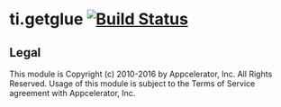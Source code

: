 ti.getglue [![Build Status](https://travis-ci.org/appcelerator-modules/ti.getglue.svg)](https://travis-ci.org/appcelerator-modules/ti.getglue)
==========

## Legal

This module is Copyright (c) 2010-2016 by Appcelerator, Inc. All Rights Reserved. Usage of this module is subject to 
the Terms of Service agreement with Appcelerator, Inc.  
